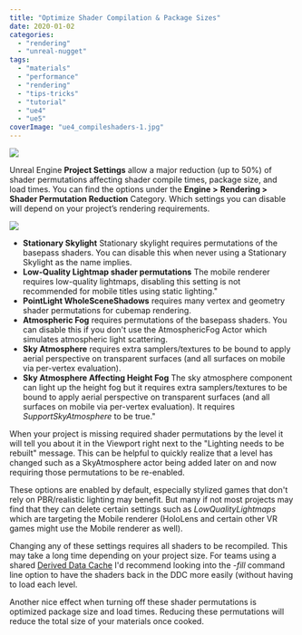 ```yaml
---
title: "Optimize Shader Compilation & Package Sizes"
date: 2020-01-02
categories: 
  - "rendering"
  - "unreal-nugget"
tags: 
  - "materials"
  - "performance"
  - "rendering"
  - "tips-tricks"
  - "tutorial"
  - "ue4"
  - "ue5"
coverImage: "ue4_compileshaders-1.jpg"
---
```


![](images/ue4_compileshaders-1.jpg)

Unreal Engine **Project Settings** allow a major reduction (up to 50%) of shader permutations affecting shader compile times, package size, and load times. You can find the options under the **Engine >** **Rendering > Shader Permutation Reduction** Category. Which settings you can disable will depend on your project’s rendering requirements.

![](images/ue5_shaderpermutations-900x440.jpg)

- **Stationary Skylight** Stationary skylight requires permutations of the basepass shaders. You can disable this when never using a Stationary Skylight as the name implies.
- **Low-Quality Lightmap shader permutations** The mobile renderer requires low-quality lightmaps, disabling this setting is not recommended for mobile titles using static lighting."
- **PointLight WholeSceneShadows** requires many vertex and geometry shader permutations for cubemap rendering.
- **Atmospheric Fog** requires permutations of the basepass shaders. You can disable this if you don't use the AtmosphericFog Actor which simulates atmospheric light scattering.
- **Sky Atmosphere** requires extra samplers/textures to be bound to apply aerial perspective on transparent surfaces (and all surfaces on mobile via per-vertex evaluation).
- **Sky Atmosphere Affecting Height Fog** The sky atmosphere component can light up the height fog but it requires extra samplers/textures to be bound to apply aerial perspective on transparent surfaces (and all surfaces on mobile via per-vertex evaluation). It requires _SupportSkyAtmosphere_ to be true."

When your project is missing required shader permutations by the level it will tell you about it in the Viewport right next to the "Lighting needs to be rebuilt" message. This can be helpful to quickly realize that a level has changed such as a SkyAtmosphere actor being added later on and now requiring those permutations to be re-enabled.

These options are enabled by default, especially stylized games that don't rely on PBR/realistic lighting may benefit. But many if not most projects may find that they can delete certain settings such as _LowQualityLightmaps_ which are targeting the Mobile renderer (HoloLens and certain other VR games might use the Mobile renderer as well).

Changing any of these settings requires all shaders to be recompiled. This may take a long time depending on your project size. For teams using a shared [Derived Data Cache](https://docs.unrealengine.com/4.27/en-US/ProductionPipelines/DerivedDataCache/) I'd recommend looking into the _\-fill_ command line option to have the shaders back in the DDC more easily (without having to load each level.

Another nice effect when turning off these shader permutations is optimized package size and load times. Reducing these permutations will reduce the total size of your materials once cooked.
